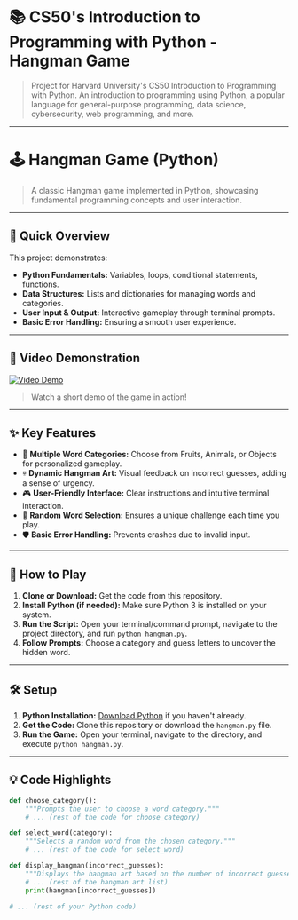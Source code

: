 # 📚 CS50's Introduction to Programming with Python - Hangman Game

> Project for Harvard University's CS50 Introduction to Programming with Python.
> An introduction to programming using Python, a popular language for general-purpose programming, data science, cybersecurity, web programming, and more.

---

# 🕹️ Hangman Game (Python)

> A classic Hangman game implemented in Python, showcasing fundamental programming concepts and user interaction.

---

## 🎯 Quick Overview

This project demonstrates:

* **Python Fundamentals:** Variables, loops, conditional statements, functions.
* **Data Structures:** Lists and dictionaries for managing words and categories.
* **User Input & Output:** Interactive gameplay through terminal prompts.
* **Basic Error Handling:** Ensuring a smooth user experience.

---

## 🎥 Video Demonstration

[![Video Demo](https://img.shields.io/badge/Video%20Demo-Watch%20Now-blue)](https://www.dropbox.com/scl/fi/h00nadgm56ktzbzbtxrjp/Hangman.mp4?rlkey=mbh5qnnqsbxoxuernbh05alky&e=1&st=iduqac45&dl=0)

> Watch a short demo of the game in action!

---

## ✨ Key Features

* 🎨 **Multiple Word Categories:** Choose from Fruits, Animals, or Objects for personalized gameplay.
* 💀 **Dynamic Hangman Art:** Visual feedback on incorrect guesses, adding a sense of urgency.
* 🎮 **User-Friendly Interface:** Clear instructions and intuitive terminal interaction.
* 🎲 **Random Word Selection:** Ensures a unique challenge each time you play.
* 🛡️ **Basic Error Handling:** Prevents crashes due to invalid input.

---

## 🚀 How to Play

1.  **Clone or Download:** Get the code from this repository.
2.  **Install Python (if needed):** Make sure Python 3 is installed on your system.
3.  **Run the Script:** Open your terminal/command prompt, navigate to the project directory, and run `python hangman.py`.
4.  **Follow Prompts:** Choose a category and guess letters to uncover the hidden word.

---

## 🛠️ Setup

1.  **Python Installation:** [Download Python](https://www.python.org/downloads/) if you haven't already.
2.  **Get the Code:** Clone this repository or download the `hangman.py` file.
3.  **Run the Game:** Open your terminal, navigate to the directory, and execute `python hangman.py`.

---

## 💡 Code Highlights

```python
def choose_category():
    """Prompts the user to choose a word category."""
    # ... (rest of the code for choose_category)

def select_word(category):
    """Selects a random word from the chosen category."""
    # ... (rest of the code for select_word)

def display_hangman(incorrect_guesses):
    """Displays the hangman art based on the number of incorrect guesses."""
    # ... (rest of the hangman art list)
    print(hangman[incorrect_guesses])

# ... (rest of your Python code)
